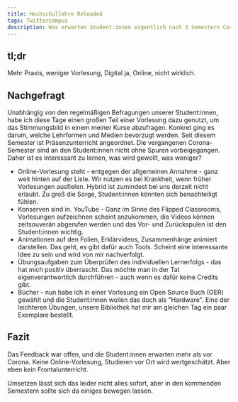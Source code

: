 ```yaml
---
title: Hochschullehre Reloaded
tags: Twittercampus 
description: Was erwarten Student:innen eigentlich nach 3 Semestern Corona-Campus und Online-Lehre?
---
```


## tl;dr

Mehr Praxis, weniger Vorlesung, Digital ja, Online, nicht wirklich.  

## Nachgefragt

Unabhängig von den regelmäßigen Befragungen unserer Student:innen, habe ich diese Tage einen großen Teil einer Vorlesung dazu genutzt, um das Stimmungsbild in einem meiner Kurse abzufragen. Konkret ging es darum, welche Lehrformen und Medien bevorzugt werden. Seit diesem Semester ist Präsenzunterricht angeordnet. Die vergangenen Corona-Semester sind an den Student:innen nicht ohne Spuren vorbeigegangen. Daher ist es interessant zu lernen, was wird gewollt, was weniger? 

- Online-Vorlesung steht - entgegen der allgemeinen Annahme - ganz weit hinten auf der Liste. Wir nutzen es bei Krankheit, wenn früher Vorlesungen ausfielen. Hybrid ist zumindest bei uns derzeit nicht erlaubt. Zu groß die Sorge, Student:innen könnten sich benachteiligt fühlen.
- Konserven sind in. YouTube - Ganz im Sinne des Flipped Classrooms, Vorlesungen aufzeichnen scheint anzukommen, die Videos können zeitsouverän abgerufen werden und das Vor- und Zurückspulen ist den Student:innen wichtig. 
- Animationen auf den Folien, Erklärvideos, Zusammenhänge animiert darstellen. Das geht, es gibt dafür auch Tools. Scheint eine interessante Idee zu sein und wird von mir nachverfolgt. 
- Übungsaufgaben zum Überprüfen des individuellen Lernerfolgs - das hat mich positiv überrascht. Das möchte man in der Tat eigenverantwortlich durchführen - auch wenn es dafür keine Credits gibt. 
- Bücher - nun habe ich in einer Vorlesung ein Open Source Buch (OER) gewählt und die Student:innen wollen das doch als "Hardware". Eine der leichteren Übungen, unsere Bibliothek hat mir am gleichen Tag ein paar Exemplare bestellt.

## Fazit

Das Feedback war offen, und die Student:innen erwarten mehr als vor Corona. Keine Online-Vorlesung, Studieren vor Ort wird wertgeschätzt. Aber eben kein Frontalunterricht. 

Umsetzen lässt sich das leider nicht alles sofort, aber in den kommenden Semestern sollte sich da einiges bewegen lassen.